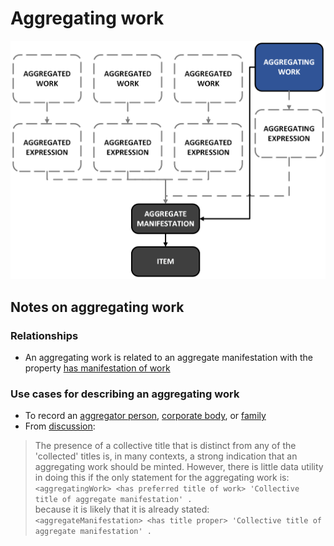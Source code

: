 # Aggregating work
![aggregating work, aggregate manifestation, and item](../images/aging_w.png)

## Notes on aggregating work

### Relationships 
- An aggregating work is related to an aggregate manifestation with the property [has manifestation of work](http://rdaregistry.info/Elements/w/P10072)

### Use cases for describing an aggregating work
- To record an [aggregator person](http://rdaregistry.info/Elements/w/P10448), [corporate body](http://rdaregistry.info/Elements/w/P10542), or [family](http://rdaregistry.info/Elements/w/P10589)
- From [discussion](https://github.com/uwlib-cams/sinopia_maps/discussions/180#discussioncomment-7641895):

> The presence of a collective title that is distinct from any of the 'collected' titles is, in many contexts, a strong indication that an aggregating work should be minted. However, there is little data utility in doing this if the only statement for the aggregating work is:  
> `<aggregatingWork> <has preferred title of work> 'Collective title of aggregate manifestation' .`  
> because it is likely that it is already stated:  
> `<aggregateManifestation> <has title proper> 'Collective title of aggregate manifestation' .`  



